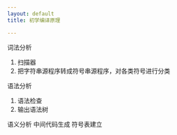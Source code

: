 ```yaml
---
layout: default
title: 初学编译原理

---
```


词法分析  
1.	扫描器  
2.	把字符串源程序转成符号串源程序，对各类符号进行分类

语法分析  
1. 语法检查  
2. 输出语法树

语义分析
中间代码生成
符号表建立